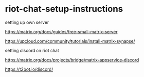 # riot-chat-setup-instructions

setting up own server

https://matrix.org/docs/guides/free-small-matrix-server

https://upcloud.com/community/tutorials/install-matrix-synapse/

setting discord on riot chat

https://matrix.org/docs/projects/bridge/matrix-appservice-discord

https://t2bot.io/discord/

